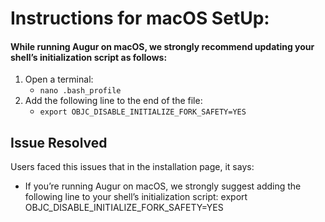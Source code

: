 # Instructions for macOS SetUp:
####  While running Augur on macOS, we strongly recommend updating your shell’s initialization script as follows:

1. Open a terminal:
   -  `nano .bash_profile`
2. Add the following line to the end of the file:
   -  `export OBJC_DISABLE_INITIALIZE_FORK_SAFETY=YES`



## Issue Resolved

Users faced this issues that in the installation page, it says:

- If you’re running Augur on macOS, we strongly suggest adding the following line to your shell’s initialization script:
export OBJC_DISABLE_INITIALIZE_FORK_SAFETY=YES 

